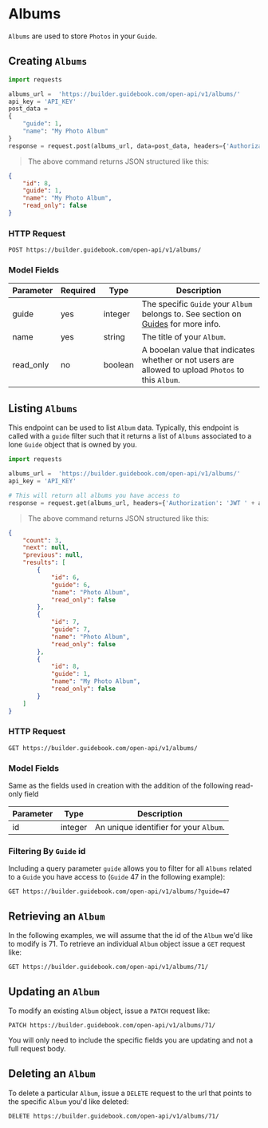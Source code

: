 # Albums

`Albums` are used to store `Photos` in your `Guide`.


## Creating `Albums`


```python
import requests

albums_url =  'https://builder.guidebook.com/open-api/v1/albums/'
api_key = 'API_KEY'
post_data =
{
    "guide": 1,
    "name": "My Photo Album"
}
response = request.post(albums_url, data=post_data, headers={'Authorization': 'JWT ' + api_key})

```

> The above command returns JSON structured like this:

```json
{
    "id": 8,
    "guide": 1,
    "name": "My Photo Album",
    "read_only": false
}

```


### HTTP Request

`POST https://builder.guidebook.com/open-api/v1/albums/`

### Model Fields

Parameter       | Required  | Type    | Description
---------       | --------  | ------- | -----------
guide           | yes | integer  | The specific `Guide` your `Album` belongs to.  See section on [Guides](#guides) for more info.
name            | yes | string   | The title of your `Album`.
read_only	    | no  | boolean   | A booelan value that indicates whether or not users are allowed to upload `Photos` to this `Album`.


## Listing `Albums`

This endpoint can be used to list `Album` data. Typically, this endpoint is called with a `guide` filter such that it returns a list of `Albums` associated to a lone `Guide` object that is owned by you.


```python
import requests

albums_url =  'https://builder.guidebook.com/open-api/v1/albums/'
api_key = 'API_KEY'

# This will return all albums you have access to
response = request.get(albums_url, headers={'Authorization': 'JWT ' + api_key})
```

> The above command returns JSON structured like this:

```json
{
    "count": 3,
    "next": null,
    "previous": null,
    "results": [
        {
            "id": 6,
            "guide": 6,
            "name": "Photo Album",
            "read_only": false
        },
        {
            "id": 7,
            "guide": 7,
            "name": "Photo Album",
            "read_only": false
        },
        {
            "id": 8,
            "guide": 1,
            "name": "My Photo Album",
            "read_only": false
        }
    ]
}
```


### HTTP Request

`GET https://builder.guidebook.com/open-api/v1/albums/`

### Model Fields

Same as the fields used in creation with the addition of the following read-only field

Parameter       | Type    | Description
---------       | ------- | -----------
id              | integer  | An unique identifier for your `Album`.


### Filtering By `Guide` id

Including a query parameter `guide` allows you to filter for all `Albums` related to a `Guide` you have access to (`Guide` 47 in the following example):

`GET https://builder.guidebook.com/open-api/v1/albums/?guide=47`

## Retrieving an `Album`
In the following examples, we will assume that the id of the `Album` we'd like to modify is 71.
To retrieve an individual `Album` object issue a `GET` request like:

`GET https://builder.guidebook.com/open-api/v1/albums/71/`

## Updating an `Album`

To modify an existing `Album` object, issue a `PATCH` request like:

`PATCH https://builder.guidebook.com/open-api/v1/albums/71/`

You will only need to include the specific fields you are updating and not a full request body.

## Deleting an `Album`

To delete a particular `Album`, issue a `DELETE` request to the url that points to the specific `Album` you'd like deleted:

`DELETE https://builder.guidebook.com/open-api/v1/albums/71/`